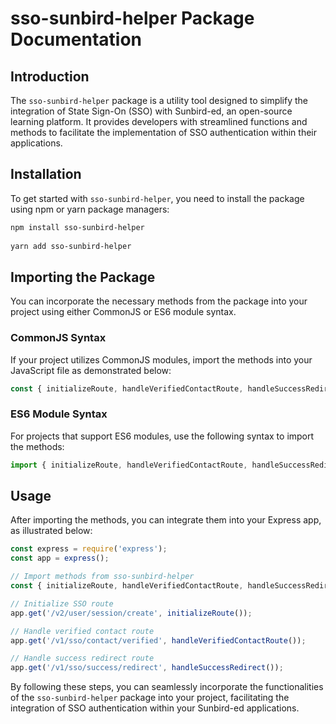 # sso-sunbird-helper Package Documentation

## Introduction

The `sso-sunbird-helper` package is a utility tool designed to simplify the integration of State Sign-On (SSO) with Sunbird-ed, an open-source learning platform. It provides developers with streamlined functions and methods to facilitate the implementation of SSO authentication within their applications.

## Installation

To get started with `sso-sunbird-helper`, you need to install the package using npm or yarn package managers:

```bash
npm install sso-sunbird-helper
 
yarn add sso-sunbird-helper
```

## Importing the Package

You can incorporate the necessary methods from the package into your project using either CommonJS or ES6 module syntax.

### CommonJS Syntax

If your project utilizes CommonJS modules, import the methods into your JavaScript file as demonstrated below:

```javascript
const { initializeRoute, handleVerifiedContactRoute, handleSuccessRedirect } = require('sso-sunbird-helper/src');
```

### ES6 Module Syntax

For projects that support ES6 modules, use the following syntax to import the methods:

```javascript
import { initializeRoute, handleVerifiedContactRoute, handleSuccessRedirect } from 'sso-sunbird-helper/src';
```

## Usage

After importing the methods, you can integrate them into your Express app, as illustrated below:

```javascript
const express = require('express');
const app = express();

// Import methods from sso-sunbird-helper
const { initializeRoute, handleVerifiedContactRoute, handleSuccessRedirect } = require('sso-sunbird-helper/src');

// Initialize SSO route
app.get('/v2/user/session/create', initializeRoute());

// Handle verified contact route
app.get('/v1/sso/contact/verified', handleVerifiedContactRoute());

// Handle success redirect route
app.get('/v1/sso/success/redirect', handleSuccessRedirect());
```

By following these steps, you can seamlessly incorporate the functionalities of the `sso-sunbird-helper` package into your project, facilitating the integration of SSO authentication within your Sunbird-ed applications.